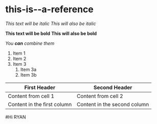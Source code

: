 # this-is--a-reference

*This text will be italic*
_This will also be italic_

**This text will be bold**
__This will also be bold__

_You **can** combine them_

1. Item 1
1. Item 2
1. Item 3
   1. Item 3a
   1. Item 3b
   
   
First Header | Second Header
------------ | -------------
Content from cell 1 | Content from cell 2
Content in the first column | Content in the second column

#Hi RYAN
